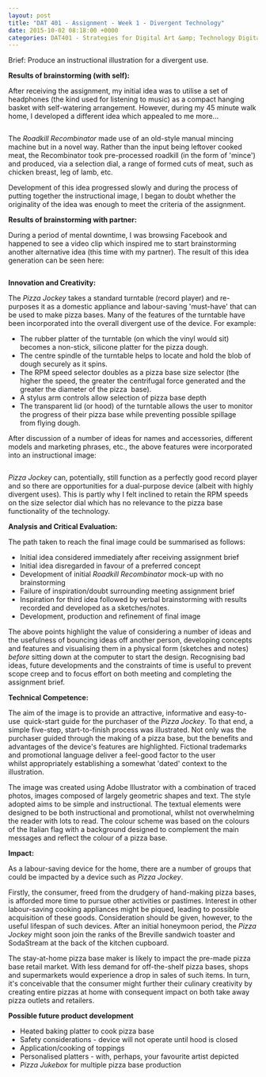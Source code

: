 ```yaml
---
layout: post
title: "DAT 401 - Assignment - Week 1 - Divergent Technology"
date: 2015-10-02 08:18:00 +0000
categories: DAT401 - Strategies for Digital Art &amp; Technology Digital Art &amp; Technology
---
```


<!-- wp:paragraph -->
<p></p>
<!-- /wp:paragraph -->

<!-- wp:paragraph {"className":"brief"} -->
<p class="brief">Brief: Produce an instructional illustration for a divergent use.</p>
<!-- /wp:paragraph -->

<!-- wp:paragraph -->
<p><strong>Results of brainstorming (with self):</strong></p>
<!-- /wp:paragraph -->

<!-- wp:paragraph -->
<p>After receiving the assignment, my initial idea was to utilise a set of headphones (the kind used for listening to music) as a compact hanging basket with self-watering arrangement. However, during my 45 minute walk home, I developed a different idea which appealed to me more...</p>
<!-- /wp:paragraph -->

<!-- wp:image {"id":495,"sizeSlug":"medium","linkDestination":"media"} -->
<figure class="wp-block-image size-medium"><a href="https://www.circleseven.co.uk/wp-content/uploads/2023/03/roadkill_recombinator-1.jpg"><img src="https://www.circleseven.co.uk/wp-content/uploads/2023/03/roadkill_recombinator-1-300x120.jpg" alt="" class="wp-image-495"/></a></figure>
<!-- /wp:image -->

<!-- wp:paragraph -->
<p>The <em>Roadkill Recombinator</em> made use of an old-style manual mincing machine but in a novel way. Rather than the input being leftover cooked meat, the Recombinator took pre-processed roadkill (in the form of 'mince') and produced, via a selection dial, a range of formed cuts of meat, such as chicken breast, leg of lamb, etc.</p>
<!-- /wp:paragraph -->

<!-- wp:paragraph -->
<p>Development of this idea progressed slowly and during the process of putting together the instructional image, I began to doubt whether the originality of the idea was enough to meet the criteria of the assignment.</p>
<!-- /wp:paragraph -->

<!-- wp:paragraph -->
<p><strong>Results of brainstorming with partner:</strong></p>
<!-- /wp:paragraph -->

<!-- wp:paragraph -->
<p>During a period of mental downtime, I was browsing Facebook and happened to see a video clip which inspired me to start brainstorming another alternative idea (this time with my partner). The result of this idea generation can be seen here:</p>
<!-- /wp:paragraph -->

<!-- wp:image {"id":493,"sizeSlug":"medium","linkDestination":"media"} -->
<figure class="wp-block-image size-medium"><a href="https://www.circleseven.co.uk/wp-content/uploads/2023/03/pizza-base-ideas-sketch-2-scaled.jpg"><img src="https://www.circleseven.co.uk/wp-content/uploads/2023/03/pizza-base-ideas-sketch-2-300x225.jpg" alt="" class="wp-image-493"/></a></figure>
<!-- /wp:image -->

<!-- wp:paragraph -->
<p><strong>Innovation and Creativity:</strong></p>
<!-- /wp:paragraph -->

<!-- wp:paragraph -->
<p>The <em>Pizza Jockey</em> takes a standard turntable (record player) and re-purposes it as a domestic appliance and labour-saving 'must-have' that can be used to make pizza bases. Many of the features of the turntable have been incorporated into the overall divergent use of the device. For example:</p>
<!-- /wp:paragraph -->

<!-- wp:list -->
<ul><!-- wp:list-item -->
<li>The rubber platter of the turntable (on which the vinyl would sit) becomes a non-stick, silicone platter for the pizza dough.</li>
<!-- /wp:list-item -->

<!-- wp:list-item -->
<li>The centre spindle of the turntable helps to locate and hold the blob of dough securely as it spins.</li>
<!-- /wp:list-item -->

<!-- wp:list-item -->
<li>The RPM speed selector doubles as a pizza base size selector (the higher the speed, the greater the centrifugal force generated and the greater the diameter of the pizza&nbsp; base).</li>
<!-- /wp:list-item -->

<!-- wp:list-item -->
<li>A stylus arm controls allow selection of pizza base depth</li>
<!-- /wp:list-item -->

<!-- wp:list-item -->
<li>The transparent lid (or hood) of the turntable allows the user to monitor the progress of their pizza base while preventing possible spillage from&nbsp;flying dough.</li>
<!-- /wp:list-item --></ul>
<!-- /wp:list -->

<!-- wp:paragraph -->
<p>After discussion of&nbsp;a number of ideas for names and accessories, different models and marketing phrases, etc., the above features were incorporated into an instructional image:</p>
<!-- /wp:paragraph -->

<!-- wp:image {"id":489,"sizeSlug":"medium","linkDestination":"media"} -->
<figure class="wp-block-image size-medium"><a href="https://www.circleseven.co.uk/wp-content/uploads/2015/10/assigment_week_01a-e1443776210378.jpg"><img src="https://www.circleseven.co.uk/wp-content/uploads/2015/10/assigment_week_01a-e1443776210378-300x121.jpg" alt="" class="wp-image-489"/></a></figure>
<!-- /wp:image -->

<!-- wp:paragraph -->
<p><em>Pizza Jockey</em> can, potentially, still function as a perfectly good record player and so there are opportunities for a dual-purpose device (albeit with highly divergent uses). This is partly why I felt inclined to retain the RPM speeds on the size selector dial&nbsp;which has&nbsp;no relevance to the pizza base functionality of the technology.</p>
<!-- /wp:paragraph -->

<!-- wp:paragraph -->
<p><strong>Analysis and Critical Evaluation:</strong></p>
<!-- /wp:paragraph -->

<!-- wp:paragraph -->
<p>The path&nbsp;taken to reach the final image could be summarised as follows:</p>
<!-- /wp:paragraph -->

<!-- wp:list -->
<ul><!-- wp:list-item -->
<li>Initial idea considered immediately after receiving assignment brief</li>
<!-- /wp:list-item -->

<!-- wp:list-item -->
<li>Initial idea disregarded in favour of a preferred concept</li>
<!-- /wp:list-item -->

<!-- wp:list-item -->
<li>Development of&nbsp;initial <em>Roadkill Recombinator</em> mock-up with no brainstorming</li>
<!-- /wp:list-item -->

<!-- wp:list-item -->
<li>Failure of inspiration/doubt surrounding meeting assignment brief</li>
<!-- /wp:list-item -->

<!-- wp:list-item -->
<li>Inspiration for third idea followed by verbal brainstorming with results recorded and developed as a sketches/notes.</li>
<!-- /wp:list-item -->

<!-- wp:list-item -->
<li>Development, production and refinement of final image</li>
<!-- /wp:list-item --></ul>
<!-- /wp:list -->

<!-- wp:paragraph -->
<p>The above points highlight the value of considering a number of ideas and the usefulness of bouncing ideas off another person, developing concepts and features and visualising them in a physical form (sketches and notes) <em>before</em> sitting down at the computer to start the design. Recognising bad ideas, future developments and the constraints of time is useful to prevent scope creep and to focus effort on both meeting and completing the assignment brief.</p>
<!-- /wp:paragraph -->

<!-- wp:paragraph -->
<p><strong>Technical Competence:</strong></p>
<!-- /wp:paragraph -->

<!-- wp:paragraph -->
<p>The aim of the image is to provide an attractive, informative and easy-to-use&nbsp; quick-start guide for the purchaser of the <em>Pizza Jockey</em>. To that end, a simple five-step, start-to-finish process was illustrated. Not only was the purchaser guided through the making of a pizza base, but the benefits and advantages of the device's features are highlighted. Fictional trademarks and promotional language deliver a feel-good factor to the user whilst&nbsp;appropriately&nbsp;establishing a somewhat 'dated' context to the illustration.</p>
<!-- /wp:paragraph -->

<!-- wp:paragraph -->
<p>The image was created using Adobe Illustrator with a combination of traced photos, images composed of largely geometric shapes and text. The style adopted aims to be simple and instructional. The textual elements were designed to be both instructional and promotional, whilst not overwhelming the reader with lots to read. The colour scheme was based on the colours of the Italian flag with a background designed to complement the main messages and reflect the colour of a pizza base.</p>
<!-- /wp:paragraph -->

<!-- wp:paragraph -->
<p><strong>Impact:</strong></p>
<!-- /wp:paragraph -->

<!-- wp:paragraph -->
<p>As a labour-saving device for the home, there are a number of groups that could be impacted by a device such as <em>Pizza Jockey</em>.</p>
<!-- /wp:paragraph -->

<!-- wp:paragraph -->
<p>Firstly, the consumer, freed from the drudgery of hand-making pizza bases, is afforded more time to pursue other activities or pastimes. Interest in other labour-saving cooking appliances might be piqued, leading to possible acquisition of these goods. Consideration should be given, however, to the useful lifespan of such devices. After an initial honeymoon period, the <em>Pizza Jockey</em> might soon join the ranks of the Breville sandwich toaster and SodaStream at the back of the kitchen cupboard.</p>
<!-- /wp:paragraph -->

<!-- wp:paragraph -->
<p>The stay-at-home pizza base maker is likely to impact the pre-made pizza base retail market. With less demand for off-the-shelf pizza bases, shops and supermarkets would experience a drop in sales of such items. In turn, it's conceivable that the consumer might further their culinary creativity by creating entire pizzas at home with consequent impact on both take away pizza outlets and retailers.</p>
<!-- /wp:paragraph -->

<!-- wp:paragraph -->
<p><strong>Possible future product development</strong></p>
<!-- /wp:paragraph -->

<!-- wp:list -->
<ul><!-- wp:list-item -->
<li>Heated baking platter to cook pizza base</li>
<!-- /wp:list-item -->

<!-- wp:list-item -->
<li>Safety considerations - device will not operate until hood is closed</li>
<!-- /wp:list-item -->

<!-- wp:list-item -->
<li>Application/cooking of toppings</li>
<!-- /wp:list-item -->

<!-- wp:list-item -->
<li>Personalised platters - with, perhaps, your favourite artist depicted</li>
<!-- /wp:list-item -->

<!-- wp:list-item -->
<li><em>Pizza Jukebox</em> for multiple pizza base production</li>
<!-- /wp:list-item --></ul>
<!-- /wp:list -->